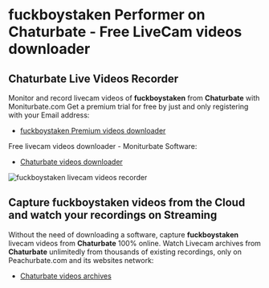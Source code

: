 # fuckboystaken Performer on Chaturbate - Free LiveCam videos downloader

## Chaturbate Live Videos Recorder

Monitor and record livecam videos of **fuckboystaken** from **Chaturbate** with Moniturbate.com
Get a premium trial for free by just and only registering with your Email address:
* [fuckboystaken Premium videos downloader](https://moniturbate.com/request-demo-licence-key.html)

Free livecam videos downloader - Moniturbate Software:
* [Chaturbate videos downloader](https://moniturbate.com/moniturbate-download-software.html)

![fuckboystaken livecam videos recorder](https://peachurnet.com/templates/moniturbate-software.png)


## Capture fuckboystaken videos from the Cloud and watch your recordings on Streaming

Without the need of downloading a software, capture **fuckboystaken** livecam videos from **Chaturbate** 100% online.
Watch Livecam archives from **Chaturbate** unlimitedly from thousands of existing recordings, only on Peachurbate.com and its websites network:
* [Chaturbate videos archives](https://peachurnet.com/)